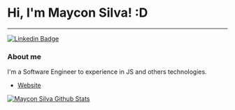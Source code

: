 # Hi, I'm Maycon Silva! :D


<hr/>

[![Linkedin Badge](https://img.shields.io/badge/-LinkedIn-blue?style=flat-square&logo=Linkedin&logoColor=white&link=https://www.linkedin.com/in/mayconsilvaa/)](https://www.linkedin.com/in/mayconsilvaa/)

### About me
I'm a Software Engineer to experience in JS and others technologies.

- [Website](https://codingnow.com.br/)


[![Maycon Silva Github Stats](https://github-readme-stats.vercel.app/api?username=mayconsilvaa&count_private=true&theme=dracula&show_icons=true&hide=issues)](https://github.com/anuraghazra/github-readme-stats)
